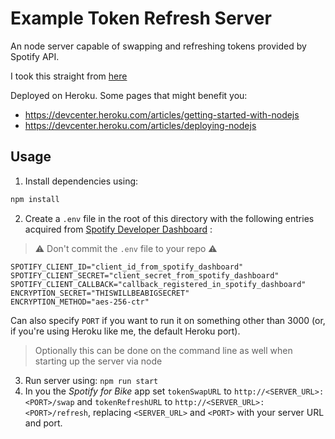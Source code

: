# Example Token Refresh Server

An node server capable of swapping and refreshing tokens provided by Spotify API.

I took this straight from [here](https://github.com/cjam/react-native-spotify-remote/tree/7f688a211080ee5d4cd302df3a478e40441c3cad/example-server)

Deployed on Heroku. Some pages that might benefit you:
- https://devcenter.heroku.com/articles/getting-started-with-nodejs
- https://devcenter.heroku.com/articles/deploying-nodejs

## Usage

1. Install dependencies using: 
```sh
npm install
```
2. Create a `.env` file in the root of this directory with the following entries acquired from [Spotify Developer Dashboard](https://developer.spotify.com/dashboard/applications) :
> ⚠️ Don't commit the `.env` file to your repo ⚠️

```env
SPOTIFY_CLIENT_ID="client_id_from_spotify_dashboard"
SPOTIFY_CLIENT_SECRET="client_secret_from_spotify_dashboard"
SPOTIFY_CLIENT_CALLBACK="callback_registered_in_spotify_dashboard"
ENCRYPTION_SECRET="THISWILLBEABIGSECRET"
ENCRYPTION_METHOD="aes-256-ctr"
```
Can also specify `PORT` if you want to run it on something other than 3000 (or, if you're using Heroku like me, the default Heroku port).
> Optionally this can be done on the command line as well when starting up the server via node

3. Run server using: `npm run start`
4. In you the *Spotify for Bike* app set `tokenSwapURL` to `http://<SERVER_URL>:<PORT>/swap` and `tokenRefreshURL` to `http://<SERVER_URL>:<PORT>/refresh`, replacing `<SERVER_URL>` and `<PORT>` with your server URL and port.
